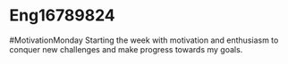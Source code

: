 # Eng16789824
#MotivationMonday Starting the week with motivation and enthusiasm to conquer new challenges and make progress towards my goals.
